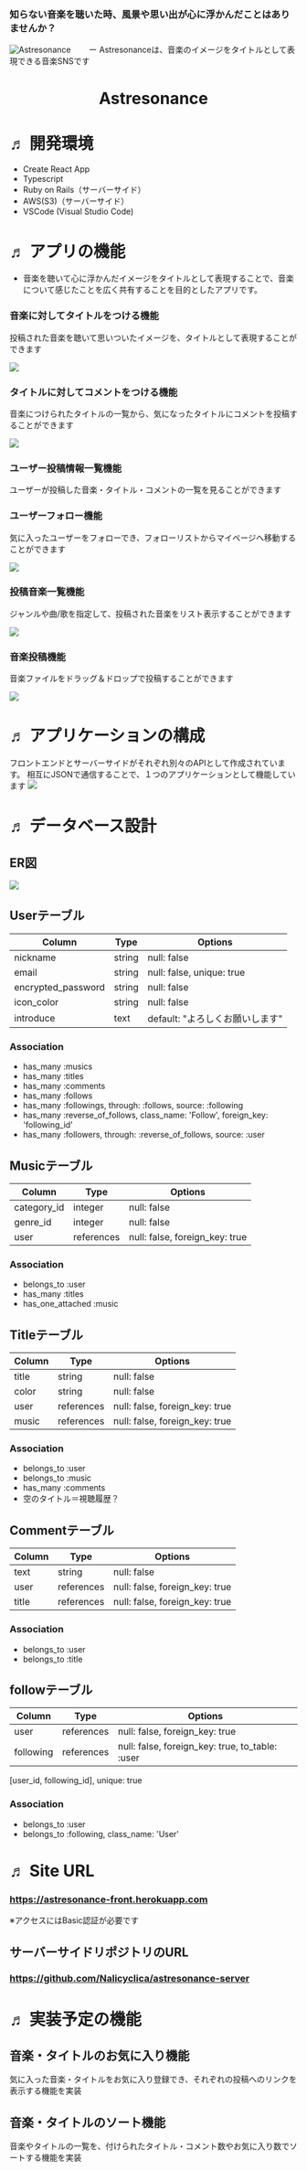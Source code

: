 ### 知らない音楽を聴いた時、風景や思い出が心に浮かんだことはありませんか？

![Astresonance](https://user-images.githubusercontent.com/77972881/132290990-71ae17ad-6a7a-49d8-983e-927cf47fc3af.gif "Astresonance")
　　ー Astresonanceは、音楽のイメージをタイトルとして表現できる音楽SNSです 
<h1 align="center">Astresonance</h1>

# ♬ 開発環境
- Create React App
- Typescript
- Ruby on Rails（サーバーサイド）
- AWS(S3)（サーバーサイド）
- VSCode (Visual Studio Code)

# ♬ アプリの機能
- 音楽を聴いて心に浮かんだイメージをタイトルとして表現することで、音楽について感じたことを広く共有することを目的としたアプリです。
### 音楽に対してタイトルをつける機能
投稿された音楽を聴いて思いついたイメージを、タイトルとして表現することができます

![](https://user-images.githubusercontent.com/77972881/132294085-c4aed692-c2ce-48a0-9ca0-bf30b42d6ca5.png)
### タイトルに対してコメントをつける機能
音楽につけられたタイトルの一覧から、気になったタイトルにコメントを投稿することができます

![](https://user-images.githubusercontent.com/77972881/132294149-1ab59447-674a-4658-861c-c4764b7565a4.png)
### ユーザー投稿情報一覧機能
ユーザーが投稿した音楽・タイトル・コメントの一覧を見ることができます
### ユーザーフォロー機能
気に入ったユーザーをフォローでき、フォローリストからマイページへ移動することができます

![](https://user-images.githubusercontent.com/77972881/135052960-ac01c14a-ae60-45da-b11f-28949ccddfb1.png)

### 投稿音楽一覧機能
ジャンルや曲/歌を指定して、投稿された音楽をリスト表示することができます

![](https://user-images.githubusercontent.com/77972881/132294125-ff6cea04-8eab-42ee-a703-3bf7d4458a66.png)

### 音楽投稿機能
音楽ファイルをドラッグ＆ドロップで投稿することができます

![](https://user-images.githubusercontent.com/77972881/132294220-6df6900c-cfcf-44a7-9744-150da1cdc7d3.png)


# ♬ アプリケーションの構成
フロントエンドとサーバーサイドがそれぞれ別々のAPIとして作成されています。
相互にJSONで通信することで、１つのアプリケーションとして機能しています
![](https://user-images.githubusercontent.com/77972881/132297142-c2b8c1a4-967c-4cbf-95b8-429072a822c5.png)

# ♬ データベース設計
## ER図
![](https://user-images.githubusercontent.com/77972881/135051908-0d77135e-c37d-4bda-9444-937f0ede3e16.png)

## Userテーブル

| Column             | Type   | Options                   |
| ------------------ | ------ | ------------------------- |
| nickname           | string | null: false               |
| email              | string | null: false, unique: true |
| encrypted_password | string | null: false               |
| icon_color         | string | null: false               |
| introduce          | text   | default: "よろしくお願いします" |

### Association

- has_many :musics
- has_many :titles
- has_many :comments
- has_many :follows
- has_many :followings, through: :follows, source: :following
- has_many :reverse_of_follows, class_name: 'Follow', foreign_key: 'following_id'
- has_many :followers, through: :reverse_of_follows, source: :user

## Musicテーブル

| Column              | Type       | Options                        |
| ------------------- | ---------- | ------------------------------ |
| category_id         | integer    | null: false                    |
| genre_id            | integer    | null: false                    |
| user                | references | null: false, foreign_key: true |

### Association

- belongs_to :user
- has_many :titles
- has_one_attached :music

## Titleテーブル

| Column             | Type       | Options                        |
| ------------------ | ---------- | ------------------------------ |
| title              | string     | null: false                    |
| color              | string     | null: false                    |
| user               | references | null: false, foreign_key: true |
| music              | references | null: false, foreign_key: true |

### Association

- belongs_to :user
- belongs_to :music
- has_many :comments
- 空のタイトル＝視聴履歴？

## Commentテーブル

| Column             | Type       | Options                        |
| ------------------ | ---------- | ------------------------------ |
| text               | string     | null: false                    |
| user               | references | null: false, foreign_key: true |
| title              | references | null: false, foreign_key: true |

### Association

- belongs_to :user
- belongs_to :title

## followテーブル

| Column             | Type       | Options                        |
| ------------------ | ---------- | ------------------------------ |
| user               | references | null: false, foreign_key: true |
| following          | references | null: false, foreign_key: true, to_table: :user |
[user_id, following_id], unique: true

### Association

- belongs_to :user
- belongs_to :following, class_name: 'User'

# ♬ Site URL
### https://astresonance-front.herokuapp.com
※アクセスにはBasic認証が必要です

## サーバーサイドリポジトリのURL
### https://github.com/Nalicyclica/astresonance-server

# ♬ 実装予定の機能
## 音楽・タイトルのお気に入り機能
気に入った音楽・タイトルをお気に入り登録でき、それぞれの投稿へのリンクを表示する機能を実装
## 音楽・タイトルのソート機能
音楽やタイトルの一覧を、付けられたタイトル・コメント数やお気に入り数でソートする機能を実装